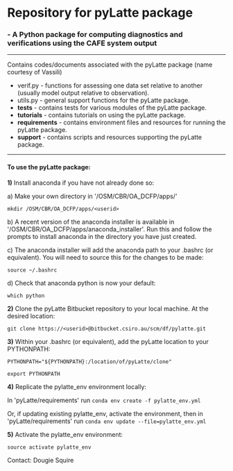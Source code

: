 # **Repository for pyLatte package** #
### - A Python package for computing diagnostics and verifications using the CAFE system output 

--------------------------
Contains codes/documents associated with the pyLatte package (name courtesy of Vassili)
* verif.py - functions for assessing one data set relative to another (usually model output relative to observation).
* utils.py - general support functions for the pyLatte package. 
* **tests** - contains tests for various modules of the pyLatte package.
* **tutorials** - contains tutorials on using the pyLatte package.
* **requirements** - contains environment files and resources for running the pyLatte package.
* **support** - contains scripts and resources supporting the pyLatte package.
-------------------------
#### To use the pyLatte package:
**1)** Install anaconda if you have not already done so:

a) Make your own directory in '/OSM/CBR/OA_DCFP/apps/'

`mkdir /OSM/CBR/OA_DCFP/apps/<userid>`

b) A recent version of the anaconda installer is available in '/OSM/CBR/OA_DCFP/apps/anaconda_installer'. Run this and follow the prompts to install anaconda in the directory you have just created.

c) The anaconda installer will add the anaconda path to your .bashrc (or equivalent). You will need to source this for the changes to be made:

`source ~/.bashrc`

d) Check that anaconda python is now your default:

`which python`

**2)**   Clone the pyLatte Bitbucket repository to your local machine. At the desired location: 
 
`git clone https://<userid>@bitbucket.csiro.au/scm/df/pylatte.git`
 
**3)**   Within your .bashrc (or equivalent), add the pyLatte location to your PYTHONPATH:

`PYTHONPATH="${PYTHONPATH}:/location/of/pyLatte/clone"`

`export PYTHONPATH`
 
**4)**   Replicate the pylatte_env environment locally:

In 'pyLatte/requirements' run `conda env create -f pylatte_env.yml`

Or, if updating existing pylatte_env, activate the environment, then in 'pyLatte/requirements' run `conda env update --file=pylatte_env.yml`

**5)**   Activate the pylatte_env environment:

`source activate pylatte_env`

Contact: Dougie Squire

